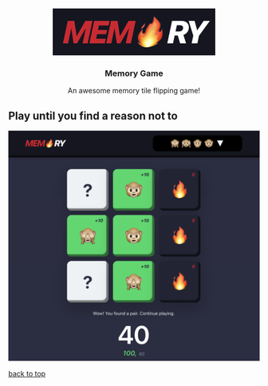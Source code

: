 <a name="readme-top"></a>
<!-- PROJECT LOGO -->
<br />
<div align="center">
  <a href="https://github.com/othneildrew/Best-README-Template">
    <img src="images/logo.png" alt="Logo" >
  </a>

  <h3 align="center">Memory Game</h3>

  <p align="center">
    An awesome memory tile flipping game!
  </p>
</div>

<!-- ABOUT THE PROJECT -->
## Play until you find a reason not to

[![Product Name Screen Shot][product-screenshot]](https://vijayjangid.github.io/icebreakers/)

<a href="#readme-top">back to top</a>


<!-- MARKDOWN LINKS & IMAGES -->
<!-- https://www.markdownguide.org/basic-syntax/#reference-style-links -->
[product-screenshot]: images/screenshot.png
